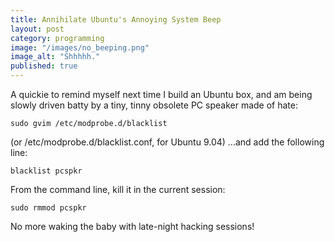 ```yaml
---
title: Annihilate Ubuntu's Annoying System Beep
layout: post
category: programming
image: "/images/no_beeping.png"
image_alt: "Shhhhh."
published: true
---
```

A quickie to remind myself next time I build an Ubuntu box, and am being slowly driven batty by a tiny, tinny obsolete PC speaker made of hate:

    sudo gvim /etc/modprobe.d/blacklist

(or /etc/modprobe.d/blacklist.conf, for Ubuntu 9.04)
...and add the following line:

    blacklist pcspkr

From the command line, kill it in the current session:

    sudo rmmod pcspkr

No more waking the baby with late-night hacking sessions!

